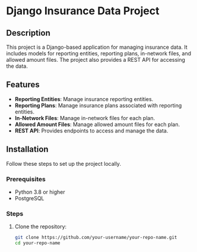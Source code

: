 # Django Insurance Data Project

## Description
This project is a Django-based application for managing insurance data. It includes models for reporting entities, reporting plans, in-network files, and allowed amount files. The project also provides a REST API for accessing the data.

## Features
- **Reporting Entities**: Manage insurance reporting entities.
- **Reporting Plans**: Manage insurance plans associated with reporting entities.
- **In-Network Files**: Manage in-network files for each plan.
- **Allowed Amount Files**: Manage allowed amount files for each plan.
- **REST API**: Provides endpoints to access and manage the data.

## Installation
Follow these steps to set up the project locally.

### Prerequisites
- Python 3.8 or higher
- PostgreSQL

### Steps
1. Clone the repository:
   ```bash
   git clone https://github.com/your-username/your-repo-name.git
   cd your-repo-name


   